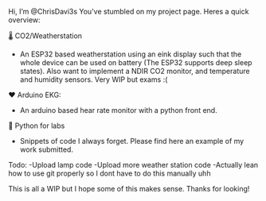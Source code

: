 Hi, I’m @ChrisDavi3s 
You've stumbled on my project page. Heres a quick overview: 

🌡️ CO2/Weatherstation
- An ESP32 based weatherstation using an eink display such that the whole device can be used on battery (The ESP32 supports deep sleep states). Also want to implement a NDIR CO2 monitor, and temperature and humidity sensors. Very WIP but exams :(

❤️ Arduino EKG:
- An arduino based hear rate monitor with a python front end. 

🥼 Python for labs
- Snippets of code I always forget. Please find here an example of my work submitted.


Todo:
-Upload lamp code
-Upload more weather station code
-Actually lean how to use git properly so I dont have to do this manually uhh

This is all a WIP but I hope some of this makes sense. Thanks for looking!





<!---
ChrisDavi3s/ChrisDavi3s is a ✨ special ✨ repository because its `README.md` (this file) appears on your GitHub profile.
You can click the Preview link to take a look at your changes.
--->
